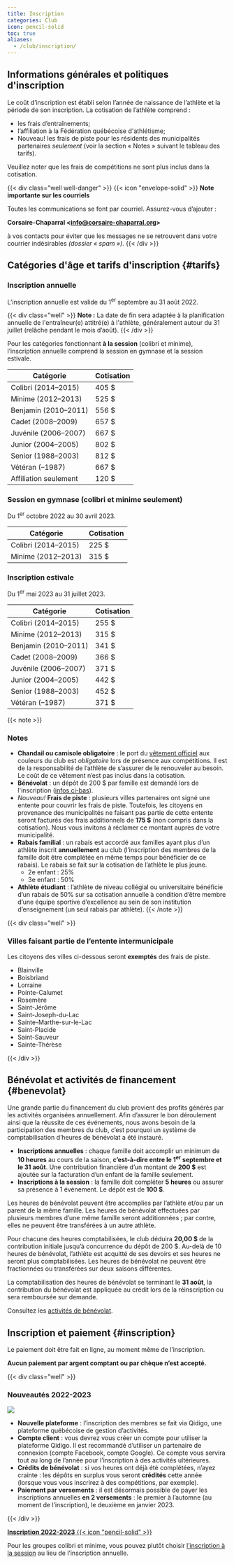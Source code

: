 ```yaml
---
title: Inscription
categories: Club
icon: pencil-solid
toc: true
aliases:
  - /club/inscription/
---
```


## Informations générales et politiques d'inscription

Le coût d’inscription est établi selon l’année de naissance de l’athlète et la période de son inscription.
La cotisation de l’athlète comprend :

- les frais d’entraînements;
- l’affiliation à la Fédération québécoise d'athlétisme;
- <span class="badge badge-tertiary">Nouveau!</span> les frais de piste pour les résidents des municipalités partenaires _seulement_ (voir la section «&nbsp;Notes&nbsp;» suivant le tableau des tarifs).

Veuillez noter que les frais de compétitions ne sont plus inclus dans la cotisation.

{{< div class="well well-danger" >}}
{{< icon "envelope-solid" >}} **Note importante sur les courriels**

Toutes les communications se font par courriel. Assurez-vous d’ajouter :

**Corsaire-Chaparral \<info@corsaire-chaparral.org\>**

à vos contacts pour éviter que les messages ne se retrouvent dans votre courrier indésirables _(dossier « spam »)_.
{{< /div >}}

## Catégories d'âge et tarifs d'inscription {#tarifs}

### Inscription annuelle

L’inscription annuelle est valide du 1<sup>er</sup> septembre au 31 août 2022.

{{< div class="well" >}}
**Note :** La date de fin sera adaptée à la planification annuelle de l'entraîneur(e) attitré(e) à l'athlète, généralement autour du 31 juillet (relâche pendant le mois d’août).
{{< /div >}}

Pour les catégories fonctionnant **à la session** (colibri et minime), l’inscription annuelle comprend la session en gymnase et la session estivale.

| Catégorie             | Cotisation |
|-----------------------|------------|
| Colibri (2014–2015)   | 405 $      |
| Minime (2012–2013)    | 525 $      |
| Benjamin (2010–2011)  | 556 $      |
| Cadet (2008–2009)     | 657 $      |
| Juvénile (2006–2007)  | 667 $      |
| Junior (2004–2005)    | 802 $      |
| Senior (1988–2003)    | 812 $      |
| Vétéran (–1987)       | 667 $      |
| Affiliation seulement | 120 $      |

### Session en gymnase (colibri et minime seulement)

Du 1<sup>er</sup> octobre 2022 au 30 avril 2023.

| Catégorie            | Cotisation |
|----------------------|------------|
| Colibri (2014–2015)  | 225 $      |
| Minime (2012–2013)   | 315 $      |

### Inscription estivale

Du 1<sup>er</sup> mai 2023 au 31 juillet 2023.

| Catégorie             | Cotisation |
|-----------------------|------------|
| Colibri (2014–2015)   | 255 $      |
| Minime (2012–2013)    | 315 $      |
| Benjamin (2010–2011)  | 341 $      |
| Cadet (2008–2009)     | 366 $      |
| Juvénile (2006–2007)  | 371 $      |
| Junior (2004–2005)    | 442 $      |
| Senior (1988–2003)    | 452 $      |
| Vétéran (–1987)       | 371 $      |

{{< note >}}
### Notes

- **Chandail ou camisole obligatoire** : le port du [vêtement officiel](/club/vetements/) aux couleurs du club est _obligatoire_ lors de présence aux compétitions.  Il est de la responsabilité de l’athlète de s’assurer de le renouveler au besoin. Le coût de ce vêtement n’est pas inclus dans la cotisation.
- **Bénévolat** : un dépôt de 200&nbsp;$ par famille est demandé lors de l'inscription ([infos ci-bas](#benevolat)).
- <em class="badge badge-tertiary">Nouveau!</em> **Frais de piste** : plusieurs villes partenaires ont signé une entente pour couvrir les frais de piste. Toutefois, les citoyens en provenance des municipalités ne faisant pas partie de cette entente seront facturés des frais additionnels de **175 $** (non compris dans la cotisation). Nous vous invitons à réclamer ce montant auprès de votre municipalité.
- **Rabais familial** : un rabais est accordé aux familles ayant plus d’un athlète inscrit **annuellement** au club (l’inscription des membres de la famille doit être complétée en même temps pour bénéficier de ce rabais). Le rabais se fait sur la cotisation de l’athlète le plus jeune.
  - 2e enfant : 25%
  - 3e enfant : 50%
- **Athlète étudiant** : l’athlète de niveau collégial ou universitaire bénéficie d’un rabais de 50% sur sa cotisation annuelle à condition d’être membre d’une équipe sportive d’excellence au sein de son institution d’enseignement (un seul rabais par athlète).
{{< /note >}}


{{< div class="well" >}}
<h3>Villes faisant partie de l’entente intermunicipale</h3>

Les citoyens des villes ci-dessous seront **exemptés** des frais de piste.

- Blainville
- Boisbriand
- Lorraine
- Pointe-Calumet
- Rosemère
- Saint-Jérôme
- Saint-Joseph-du-Lac
- Sainte-Marthe-sur-le-Lac
- Saint-Placide
- Saint-Sauveur
- Sainte-Thérèse

{{< /div >}}

## Bénévolat et activités de financement {#benevolat}

Une grande partie du financement du club provient des profits générés par les activités organisées annuellement. Afin d’assurer le bon déroulement ainsi que la réussite de ces événements, nous avons besoin de la participation des membres du club, c’est pourquoi un système de comptabilisation d’heures de bénévolat a été instauré.

- **Inscriptions annuelles** : chaque famille doit accomplir un minimum de **10 heures** au cours de la saison, **c’est-à-dire entre le 1<sup>er</sup> septembre et le 31 août**.  Une contribution financière d’un montant de **200&nbsp;$** est ajoutée sur la facturation d’un enfant de la famille seulement.
- **Inscriptions à la session** : la famille doit compléter **5 heures** ou assurer sa présence à 1 événement. Le dépôt est de **100&nbsp;$**.

Les heures de bénévolat peuvent être accomplies par l’athlète et/ou par un parent de la même famille. Les heures de bénévolat effectuées par plusieurs membres d’une même famille seront additionnées ; par contre, elles ne peuvent être transférées à un autre athlète.

Pour chacune des heures comptabilisées, le club déduira **20,00&nbsp;$** de la contribution initiale jusqu’à concurrence du dépôt de 200 $. Au-delà de 10 heures de bénévolat, l’athlète est acquitté de ses devoirs et ses heures ne seront plus comptabilisées. Les heures de bénévolat ne peuvent être fractionnées ou transférées sur deux saisons différentes.

La comptabilisation des heures de bénévolat se terminant le **31 août**, la contribution du bénévolat est appliquée au crédit lors de la réinscription ou sera remboursée sur demande.

Consultez les [activités de bénévolat](/club/benevolat/).


## Inscription et paiement {#inscription}

Le paiement doit être fait en ligne, au moment même de l’inscription.

**Aucun paiement par argent comptant ou par chèque n’est accepté.**

{{< div class="well" >}}
### Nouveautés 2022-2023

![](/img/logo-qidigo.png)

- **Nouvelle plateforme** : l’inscription des membres se fait via Qidigo, une plateforme québécoise de gestion d’activités.
- **Compte client** : vous devrez vous créer un compte pour utiliser la plateforme Qidigo. Il est recommandé d’utiliser un partenaire de connexion (compte Facebook, compte Google). Ce compte vous servira tout au long de l’année pour l’inscription à des activités ultérieures.
- **Crédits de bénévolat** : si vos heures ont déjà été complétées, n’ayez crainte : les dépôts en surplus vous seront **crédités** cette année (lorsque vous vous inscrirez à des compétitions, par exemple).
- **Paiement par versements** : il est désormais possible de payer les inscriptions annuelles **en 2 versements** : le premier à l’automne (au moment de l’inscription), le deuxième en janvier 2023.


{{< /div >}}

<a class="btn btn-primary btn--block -lg" href="https://www.qidigo.com/u/Club-dathletisme-Corsaire-Chaparral/memberships/1303">**Inscription 2022-2023** {{< icon "pencil-solid" >}}</a>

Pour les groupes colibri et minime, vous pouvez plutôt choisir [l’inscription à la session](https://www.qidigo.com/u/Club-dathletisme-Corsaire-Chaparral/activity/15348/session) au lieu de l’inscription annuelle.
